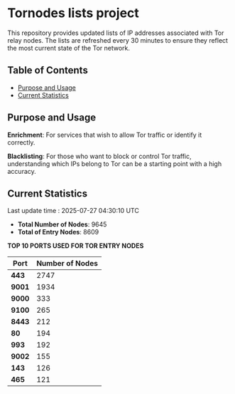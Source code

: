# Tornodes lists project

This repository provides updated lists of IP addresses associated with Tor relay nodes. The lists are refreshed every 30 minutes to ensure they reflect the most current state of the Tor network.

## Table of Contents

- [Purpose and Usage](#purpose-and-usage)
- [Current Statistics](#current-statistics)


## Purpose and Usage

**Enrichment**: For services that wish to allow Tor traffic or identify it correctly.

**Blacklisting**: For those who want to block or control Tor traffic, understanding which IPs belong to Tor can be a starting point with a high accuracy.

## Current Statistics

Last update time : 2025-07-27 04:30:10 UTC

- **Total Number of Nodes**: 9645
- **Total of Entry Nodes**: 8609

**TOP 10 PORTS USED FOR TOR ENTRY NODES**

| **Port** | **Number of Nodes** |
|------|-----------------|
| **443**   | 2747  |
| **9001**   | 1934  |
| **9000**   | 333  |
| **9100**   | 265  |
| **8443**   | 212  |
| **80**   | 194  |
| **993**   | 192  |
| **9002**   | 155  |
| **143**   | 126  |
| **465**   | 121  |

